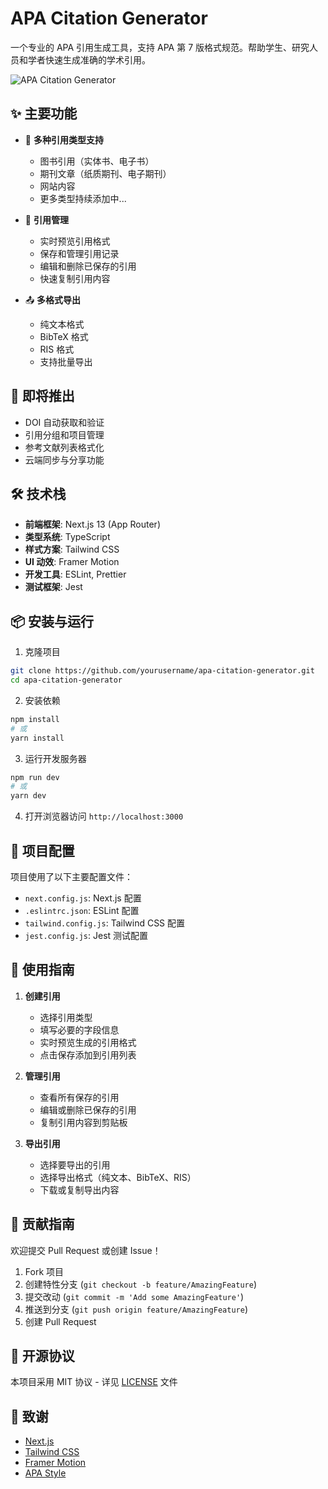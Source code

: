 # APA Citation Generator

一个专业的 APA 引用生成工具，支持 APA 第 7 版格式规范。帮助学生、研究人员和学者快速生成准确的学术引用。

![APA Citation Generator](public/preview.png)

## ✨ 主要功能

- 🎯 **多种引用类型支持**

  - 图书引用（实体书、电子书）
  - 期刊文章（纸质期刊、电子期刊）
  - 网站内容
  - 更多类型持续添加中...

- 📝 **引用管理**

  - 实时预览引用格式
  - 保存和管理引用记录
  - 编辑和删除已保存的引用
  - 快速复制引用内容

- 📤 **多格式导出**
  - 纯文本格式
  - BibTeX 格式
  - RIS 格式
  - 支持批量导出

## 🚀 即将推出

- DOI 自动获取和验证
- 引用分组和项目管理
- 参考文献列表格式化
- 云端同步与分享功能

## 🛠️ 技术栈

- **前端框架**: Next.js 13 (App Router)
- **类型系统**: TypeScript
- **样式方案**: Tailwind CSS
- **UI 动效**: Framer Motion
- **开发工具**: ESLint, Prettier
- **测试框架**: Jest

## 📦 安装与运行

1. 克隆项目

```bash
git clone https://github.com/yourusername/apa-citation-generator.git
cd apa-citation-generator
```

2. 安装依赖

```bash
npm install
# 或
yarn install
```

3. 运行开发服务器

```bash
npm run dev
# 或
yarn dev
```

4. 打开浏览器访问 `http://localhost:3000`

## 🔧 项目配置

项目使用了以下主要配置文件：

- `next.config.js`: Next.js 配置
- `.eslintrc.json`: ESLint 配置
- `tailwind.config.js`: Tailwind CSS 配置
- `jest.config.js`: Jest 测试配置

## 📖 使用指南

1. **创建引用**

   - 选择引用类型
   - 填写必要的字段信息
   - 实时预览生成的引用格式
   - 点击保存添加到引用列表

2. **管理引用**

   - 查看所有保存的引用
   - 编辑或删除已保存的引用
   - 复制引用内容到剪贴板

3. **导出引用**
   - 选择要导出的引用
   - 选择导出格式（纯文本、BibTeX、RIS）
   - 下载或复制导出内容

## 🤝 贡献指南

欢迎提交 Pull Request 或创建 Issue！

1. Fork 项目
2. 创建特性分支 (`git checkout -b feature/AmazingFeature`)
3. 提交改动 (`git commit -m 'Add some AmazingFeature'`)
4. 推送到分支 (`git push origin feature/AmazingFeature`)
5. 创建 Pull Request

## 📄 开源协议

本项目采用 MIT 协议 - 详见 [LICENSE](LICENSE) 文件

## 🙏 致谢

- [Next.js](https://nextjs.org/)
- [Tailwind CSS](https://tailwindcss.com/)
- [Framer Motion](https://www.framer.com/motion/)
- [APA Style](https://apastyle.apa.org/)
